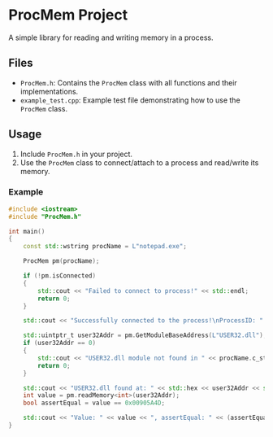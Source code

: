 # ProcMem Project

A simple library for reading and writing memory in a process.

## Files

- `ProcMem.h`: Contains the `ProcMem` class with all functions and their implementations.
- `example_test.cpp`: Example test file demonstrating how to use the `ProcMem` class.

## Usage

1. Include `ProcMem.h` in your project.
2. Use the `ProcMem` class to connect/attach to a process and read/write its memory.

### Example

```cpp
#include <iostream>
#include "ProcMem.h"

int main()
{
    const std::wstring procName = L"notepad.exe";

    ProcMem pm(procName);

    if (!pm.isConnected)
    {
        std::cout << "Failed to connect to process!" << std::endl;
        return 0;
    }

    std::cout << "Successfully connected to the process!\nProcessID: " << std::hex << pm.ProcessID << std::endl;

    std::uintptr_t user32Addr = pm.GetModuleBaseAddress(L"USER32.dll");
    if (user32Addr == 0)
    {
        std::cout << "USER32.dll module not found in " << procName.c_str();
        return 0;
    }

    std::cout << "USER32.dll found at: " << std::hex << user32Addr << std::endl;
    int value = pm.readMemory<int>(user32Addr);
    bool assertEqual = value == 0x00905A4D;

    std::cout << "Value: " << value << ", assertEqual: " << (assertEqual ? "true" : "false") << std::endl;
}